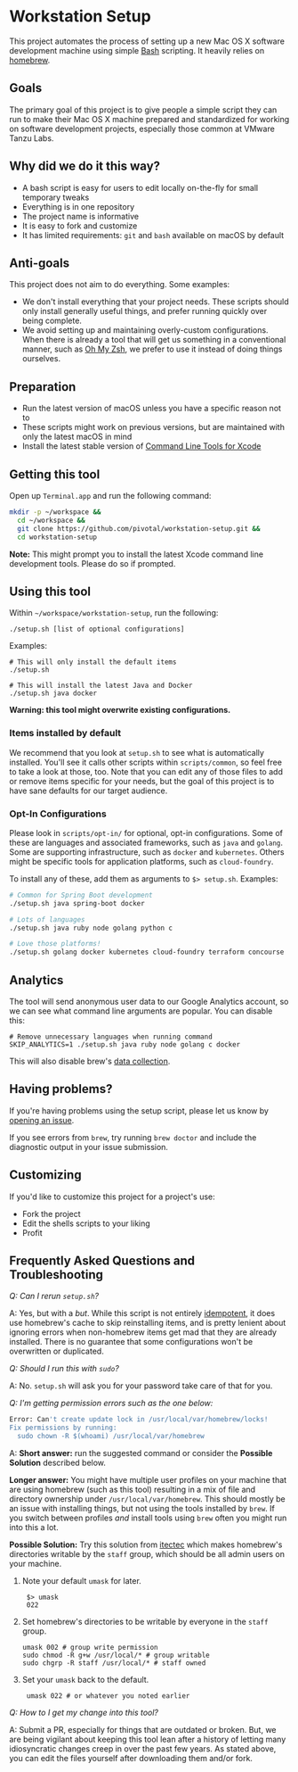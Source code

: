 # Workstation Setup

This project automates the process of setting up a new Mac OS X software development machine using simple [Bash](https://www.gnu.org/software/bash/) scripting. It heavily relies on [homebrew](https://brew.sh/).

## Goals

The primary goal of this project is to give people a simple script they can run to make their Mac OS X machine prepared and standardized for working on software development projects, especially those common at VMware Tanzu Labs.

## Why did we do it this way?

 * A bash script is easy for users to edit locally on-the-fly for small temporary tweaks
 * Everything is in one repository
 * The project name is informative
 * It is easy to fork and customize
 * It has limited requirements: `git` and `bash` available on macOS by default

## Anti-goals

This project does not aim to do everything. Some examples:

 * We don't install everything that your project needs. These scripts should only install generally useful things, and prefer running quickly over being complete.
 * We avoid setting up and maintaining overly-custom configurations. When there is already a tool that will get us something in a conventional manner, such as [Oh My Zsh](https://ohmyz.sh/), we prefer to use it instead of doing things ourselves.

## Preparation

- Run the latest version of macOS unless you have a specific reason not to
- These scripts might work on previous versions, but are maintained with only the latest macOS in mind
- Install the latest stable version of [Command Line Tools for Xcode](https://developer.apple.com/download/all/?q=Command%20Line%20Tools%20for%20Xcode)

## Getting this tool
Open up `Terminal.app` and run the following command:

```sh
mkdir -p ~/workspace &&
  cd ~/workspace &&
  git clone https://github.com/pivotal/workstation-setup.git &&
  cd workstation-setup
```

**Note:** This might prompt you to install the latest Xcode command line development tools. Please do so if prompted. 

## Using this tool
Within `~/workspace/workstation-setup`, run the following:

```shell
./setup.sh [list of optional configurations]
```

Examples:
```shell
# This will only install the default items
./setup.sh 

# This will install the latest Java and Docker
./setup.sh java docker
```

**Warning: this tool might overwrite existing configurations.**

### Items installed by default
We recommend that you look at `setup.sh` to see what is automatically installed. You'll see it calls other scripts within `scripts/common`, so feel free to take a look at those, too. Note that you can edit any of those files to add or remove items specific for your needs, but the goal of this project is to have sane defaults for our target audience.

### Opt-In Configurations
Please look in `scripts/opt-in/` for optional, opt-in configurations. Some of these are languages and associated frameworks, such as `java` and `golang`. Some are supporting infrastructure, such as `docker` and `kubernetes`. Others might be specific tools for application platforms, such as `cloud-foundry`.

To install any of these, add them as arguments to `$> setup.sh`. Examples: 

```sh
# Common for Spring Boot development
./setup.sh java spring-boot docker

# Lots of languages
./setup.sh java ruby node golang python c

# Love those platforms!
./setup.sh golang docker kubernetes cloud-foundry terraform concourse
```

## Analytics

The tool will send anonymous user data to our Google Analytics account, so we can see what command line arguments are popular.  You can disable this:
```
# Remove unnecessary languages when running command
SKIP_ANALYTICS=1 ./setup.sh java ruby node golang c docker
```
This will also disable brew's [data collection](https://github.com/Homebrew/brew/blob/master/docs/Analytics.md).

## Having problems?

If you're having problems using the setup script, please let us know by [opening an issue](https://github.com/pivotal/workstation-setup/issues/new).

If you see errors from `brew`, try running `brew doctor` and include the diagnostic output in your issue submission.

## Customizing

If you'd like to customize this project for a project's use:

- Fork the project
- Edit the shells scripts to your liking
- Profit

## Frequently Asked Questions and Troubleshooting
_Q: Can I rerun `setup.sh`?_

A: Yes, but with a _but_. While this script is not entirely [idempotent](https://en.wikipedia.org/wiki/Idempotence), it does use homebrew's cache to skip reinstalling items, and is pretty lenient about ignoring errors when non-homebrew items get mad that they are already installed. There is no guarantee that some configurations won't be overwritten or duplicated. 

_Q: Should I run this with `sudo`?_

A: No. `setup.sh` will ask you for your password take care of that for you.

_Q: I'm getting permission errors such as the one below:_
```sh 
Error: Can't create update lock in /usr/local/var/homebrew/locks!
Fix permissions by running:
  sudo chown -R $(whoami) /usr/local/var/homebrew
```
A: **Short answer:** run the suggested command or consider the **Possible Solution** described below.

**Longer answer:** You might have multiple user profiles on your machine that are using homebrew (such as this tool) resulting in a mix of file and directory ownership under `/usr/local/var/homebrew`. This should mostly be an issue with installing things, but not using the tools installed by `brew`. If you switch between profiles _and_ install tools using `brew` often you might run into this a lot.

**Possible Solution:** Try this solution from [itectec](https://itectec.com/superuser/enable-multiple-users-to-install-software-using-homebrew/) which makes homebrew's directories writable by the `staff` group, which should be all admin users on your machine.

1. Note your default `umask` for later.

   ```shell
    $> umask
    022
    ```

2. Set homebrew's directories to be writable by everyone in the `staff` group.

    ```shell
    umask 002 # group write permission
    sudo chmod -R g+w /usr/local/* # group writable
    sudo chgrp -R staff /usr/local/* # staff owned
    ```

3. Set your `umask` back to the default.

   ```shell
    umask 022 # or whatever you noted earlier
   ```

_Q: How to I get my change into this tool?_

A: Submit a PR, especially for things that are outdated or broken. But, we are being vigilant about keeping this tool lean after a history of letting many idiosyncratic changes creep in over the past few years. As stated above, you can edit the files yourself after downloading them and/or fork.
